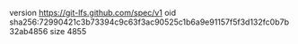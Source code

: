 version https://git-lfs.github.com/spec/v1
oid sha256:72990421c3b73394c9c63f3ac90525c1b6a9e91157f5f3d132fc0b7b32ab4856
size 4855
